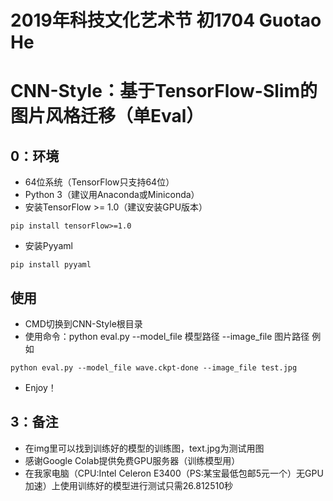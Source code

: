 # 2019年科技文化艺术节 初1704 Guotao He

# CNN-Style：基于TensorFlow-Slim的图片风格迁移（单Eval）
## 0：环境
- 64位系统（TensorFlow只支持64位）
- Python 3（建议用Anaconda或Miniconda）
- 安装TensorFlow >= 1.0（建议安装GPU版本）
```
pip install tensorFlow>=1.0
```
- 安装Pyyaml
```
pip install pyyaml
```

## 使用
- CMD切换到CNN-Style根目录
- 使用命令：python eval.py --model_file 模型路径 --image_file 图片路径 例如
```
python eval.py --model_file wave.ckpt-done --image_file test.jpg
```
- Enjoy！

## 3：备注
- 在img里可以找到训练好的模型的训练图，text.jpg为测试用图
- 感谢Google Colab提供免费GPU服务器（训练模型用）
- 在我家电脑（CPU:Intel Celeron E3400（PS:某宝最低包邮5元一个）无GPU加速）上使用训练好的模型进行测试只需26.812510秒
